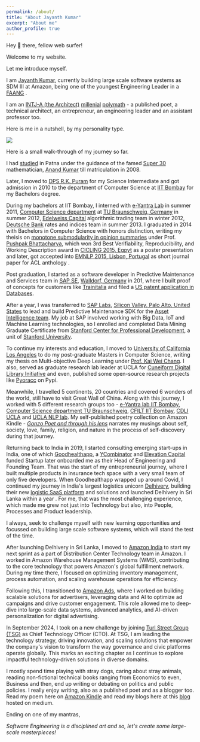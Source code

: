 ```yaml
---
permalink: /about/
title: "About Jayanth Kumar"
excerpt: "About me"
author_profile: true
---
```


Hey 👋 there, fellow web surfer!

Welcome to my website.

Let me introduce myself.

I am [Jayanth Kumar](https://linktr.ee/jaykmr?source=about_page "https://linktr.ee/jaykmr"), currently building large scale software systems as SDM III at Amazon, being one of the youngest Engineering Leader in a [FAANG](https://www.investopedia.com/terms/f/faang-stocks.asp?source=about_page "https://www.investopedia.com/terms/f/faang-stocks.asp") .

I am an [INTJ-A (the Architect)](https://www.16personalities.com/intj-personality?source=about_page "https://www.16personalities.com/intj-personality")  [millenial](https://en.wikipedia.org/wiki/Millennials?source=about_page "https://en.wikipedia.org/wiki/Millennials")  [polymath](https://en.wikipedia.org/wiki/Polymath?source=about_page "https://en.wikipedia.org/wiki/Polymath") - a published poet, a technical architect, an entrepreneur, an engineering leader and an assistant professor too.

Here is me in a nutshell, by my personality type.

![](https://miro.medium.com/v2/resize:fit:1400/format:webp/0*3hFK2qs7rltrstMa.jpg)

Here is a small walk-through of my journey so far.

I had [studied](https://www.facebook.com/story.php?story_fbid=1719220438197419&id=444413752344767&source=about_page "https://www.facebook.com/story.php?story_fbid=1719220438197419&id=444413752344767") in Patna under the guidance of the famed [Super 30](https://en.wikipedia.org/wiki/Super_30_(film)?source=about_page "https://en.wikipedia.org/wiki/Super_30_(film)") mathematician, [Anand Kumar](https://en.wikipedia.org/wiki/Anand_Kumar?source=about_page "https://en.wikipedia.org/wiki/Anand_Kumar") till matriculation in 2008.

Later, I moved to [DPS R.K. Puram](https://en.wikipedia.org/wiki/Delhi_Public_School,_R._K._Puram?source=about_page "https://en.wikipedia.org/wiki/Delhi_Public_School,_R._K._Puram") for my Science Intermediate and got admission in 2010 to the department of Computer Science at [IIT Bombay](https://en.wikipedia.org/wiki/IIT_Bombay?source=about_page "https://en.wikipedia.org/wiki/IIT_Bombay") for my Bachelors degree.

During my bachelors at IIT Bombay, I interned with [e-Yantra Lab](https://new.e-yantra.org/?source=about_page "https://new.e-yantra.org/") in summer 2011, [Computer Science department](https://www.tu-braunschweig.de/en/informatik?source=about_page "https://www.tu-braunschweig.de/en/informatik") at [TU Braunschweig, Germany](https://en.wikipedia.org/wiki/Technical_University_of_Braunschweig?source=about_page "https://en.wikipedia.org/wiki/Technical_University_of_Braunschweig") in summer 2012, [Edelweiss Capital](https://en.wikipedia.org/wiki/Edelweiss_Group?source=about_page "https://en.wikipedia.org/wiki/Edelweiss_Group") algorithmic trading team in winter 2012, [Deutsche Bank](https://en.wikipedia.org/wiki/Deutsche_Bank?source=about_page "https://en.wikipedia.org/wiki/Deutsche_Bank") rates and indices team in summer 2013. I graduated in 2014 with Bachelors in Computer Science with honors distinction, writing my theisis on [monotone submodularity in opinion summaries](https://aclanthology.org/D15-1017/?source=about_page "https://aclanthology.org/D15-1017/") under Prof. [Pushpak Bhattacharya](https://en.wikipedia.org/wiki/Pushpak_Bhattacharyya?source=about_page "https://en.wikipedia.org/wiki/Pushpak_Bhattacharyya"), which won 3rd Best Verifiability, Reproducibility, and Working Description award in [CICLING 2015, Egpyt](http://www.cicling.org/2015/?source=about_page "http://www.cicling.org/2015/") as a poster presentation and later, got accepted into [EMNLP 2015, Lisbon, Portugal](https://www.emnlp2015.org/accepted-papers.html?source=about_page#short "https://www.emnlp2015.org/accepted-papers.html#short") as short journal paper for ACL anthology .

Post graduation, I started as a software developer in Predictive Maintenance and Services team in [SAP SE](https://en.wikipedia.org/wiki/SAP?source=about_page "https://en.wikipedia.org/wiki/SAP"), [Walldorf, Germany](https://www.sap.com/india/about/company/office-locations/germany.html?source=about_page "https://www.sap.com/india/about/company/office-locations/germany.html") in 201, where I built proof of concepts for customers like [Trainitalia](https://en.wikipedia.org/wiki/Trenitalia?source=about_page "https://en.wikipedia.org/wiki/Trenitalia") and filed a [US patent application in Databases](https://appft.uspto.gov/netacgi/nph-Parser?Sect1=PTO1&Sect2=HITOFF&d=PG01&p=1&u=%2Fnetahtml%2FPTO%2Fsrchnum.html&r=1&f=G&l=50&s1=%2220170039232%22.PGNR.&OS=DN%2F20170039232&RS=DN%2F20170039232&source=about_page "https://appft.uspto.gov/netacgi/nph-Parser?Sect1=PTO1&Sect2=HITOFF&d=PG01&p=1&u=%2Fnetahtml%2FPTO%2Fsrchnum.html&r=1&f=G&l=50&s1=%2220170039232%22.PGNR.&OS=DN/20170039232&RS=DN/20170039232").

After a year, I was transferred to [SAP Labs](https://en.wikipedia.org/wiki/SAP?source=about_page "https://en.wikipedia.org/wiki/SAP?source=about_page"), [Silicon Valley, Palo Alto, United States](https://www.sap.com/india/about/company/office-locations/usa.html?source=about_page "https://www.sap.com/india/about/company/office-locations/usa.html") to lead and build Predictive Maintenance SDK for the [Asset Intelligence team](https://www.sap.com/products/asset-intelligence-network.html?source=about_page "https://www.sap.com/products/asset-intelligence-network.html"). My job at SAP involved working with Big Data, IoT and Machine Learning technologies, so I enrolled and completed Data Mining Graduate Certificate from [Stanford Center for Professional Development](https://scpd.stanford.edu/?source=about_page "https://scpd.stanford.edu/"), a unit of [Stanford University](https://en.wikipedia.org/wiki/Stanford_University?source=about_page "https://en.wikipedia.org/wiki/Stanford_University").

To continue my interests and education, I moved to [University of California Los Angeles](https://en.wikipedia.org/wiki/University_of_California,_Los_Angeles?source=about_page "https://en.wikipedia.org/wiki/University_of_California,_Los_Angeles") to do my post-graduate Masters in Computer Science, writing my thesis on Multi-objective Deep Learning under [Prof. Kai Wei Chang](http://web.cs.ucla.edu/~kwchang/?source=about_page "http://web.cs.ucla.edu/~kwchang/"). I also, served as graduate research lab leader at UCLA for [Cuneiform Digital Library Initiative](https://en.wikipedia.org/wiki/Cuneiform_Digital_Library_Initiative?source=about_page "https://en.wikipedia.org/wiki/Cuneiform_Digital_Library_Initiative") and even, published some open-source research projects like [Pyoracc](https://pypi.org/project/pyoracc/?source=about_page "https://pypi.org/project/pyoracc/") on Pypi.

Meanwhile, I travelled 5 continents, 20 countries and covered 6 wonders of the world, still have to visit Great Wall of China. Along with this journey, I worked with 5 different research groups too - [e-Yantra lab IIT Bombay](https://new.e-yantra.org/?source=about_page "https://new.e-yantra.org/"), [Computer Science department TU Braunschweig](https://www.tu-braunschweig.de/en/informatik?source=about_page "https://www.tu-braunschweig.de/en/informatik?source=about_page"), [CFILT IIT Bombay](https://www.cfilt.iitb.ac.in/?source=about_page "https://www.cfilt.iitb.ac.in/"), [CDLI UCLA](https://cdli.ucla.edu/?source=about_page "https://cdli.ucla.edu/") and [UCLA NLP lab](http://web.cs.ucla.edu/~kwchang/members/?source=about_page "http://web.cs.ucla.edu/~kwchang/members/"). My self-published poetry collection on Amazon Kindle - [*Gonzo Poet and through his lens*](https://www.amazon.in/dp/B07M6CWQJJ?source=about_page "https://www.amazon.in/dp/B07M6CWQJJ") narrates my musings about self, society, love, family, religion, and nature in the process of self-discovery during that journey.

Returning back to India in 2019, I started consulting emerging start-ups in India, one of which [Goodhealthapp](https://www.crunchbase.com/organization/goodhealth-dde4?source=about_page "https://www.crunchbase.com/organization/goodhealth-dde4"), a [YCombinator](https://en.wikipedia.org/wiki/Y_Combinator?source=about_page "https://en.wikipedia.org/wiki/Y_Combinator") and [Elevation Capital](https://www.crunchbase.com/organization/elevation-capital-6e8a?source=about_page "https://www.crunchbase.com/organization/elevation-capital-6e8a") funded Startup later onboarded me as their Head of Engineering and Founding Team. That was the start of my entrepreneurial journey, where I built multiple products in insurance tech space with a very small team of only five developers. When Goodhealthapp wrapped up around Covid, I continued my journey in India's largest logistics unicorn [Delhivery](https://en.wikipedia.org/wiki/Delhivery?source=about_page "https://en.wikipedia.org/wiki/Delhivery"), building their new [logistic SaaS platform](https://core-os-platform.readme.io/?source=about_page "https://core-os-platform.readme.io/") and solutions and launched Delhivery in Sri Lanka within a year . For me, that was the most challenging experience, which made me grew not just into Technology but also, into People, Processes and Product leadership.

I always, seek to challenge myself with new learning opportunities and focussed on building large scale software systems, which will stand the test of the time.

After launching Delhivery in Sri Lanka, I moved to [Amazon India](https://en.wikipedia.org/wiki/Amazon_(company)?source=about_page "https://en.wikipedia.org/wiki/Amazon_(company)") to start my next sprint as a part of Distribution Center Technology team in Amazon. I worked in Amazon Warehouse Management Systems (WMS), contributing to the core technology that powers Amazon's global fulfillment network. During my time there, I focused on optimizing inventory management, process automation, and scaling warehouse operations for efficiency.

Following this, I transitioned to [Amazon Ads](https://en.wikipedia.org/wiki/Amazon_Ads?source=about_page "https://en.wikipedia.org/wiki/Amazon_Ads"), where I worked on building scalable solutions for advertisers, leveraging data and AI to optimize ad campaigns and drive customer engagement. This role allowed me to deep-dive into large-scale data systems, advanced analytics, and AI-driven personalization for digital advertising.

In September 2024, I took on a new challenge by joining [Turl Street Group (TSG)](https://www.turlstreet.com/?source=about_page "https://www.turlstreet.com/") as Chief Technology Officer (CTO). At TSG, I am leading the technology strategy, driving innovation, and scaling solutions that empower the company's vision to transform the way governance and civic platforms operate globally. This marks an exciting chapter as I continue to explore impactful technology-driven solutions in diverse domains.

I mostly spend time playing with stray dogs, caring about stray animals, reading non-fictional technical books ranging from Economics to even, Business and then, end up writing or debating on politics and public policies. I really enjoy writing, also as a published poet and as a blogger too. Read my poem here on [Amazon Kindle](https://www.amazon.in/Gonzo-Poet-through-his-lens-ebook/dp/B07M6CWQJJ?source=about_page "https://www.amazon.in/Gonzo-Poet-through-his-lens-ebook/dp/B07M6CWQJJ") and read my blogs here at this [blog](https://blog.jaykmr.com/?source=about_page "https://blog.jaykmr.com/") hosted on medium.

Ending on one of my mantras,

*Software Engineering is a disciplined art and so, let's create some large-scale masterpieces!*
